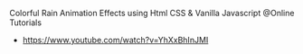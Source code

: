 Colorful Rain Animation Effects using Html CSS & Vanilla Javascript @Online Tutorials
 - https://www.youtube.com/watch?v=YhXxBhInJMI